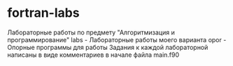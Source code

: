 # fortran-labs
Лабораторные работы по предмету "Алгоритмизация и программирование"
labs - Лабораторные работы моего варианта
opor - Опорные программы для работы
Задания к каждой лабораторной написаны в виде комментариев в начале файла main.f90
